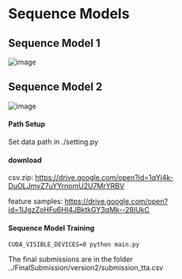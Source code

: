 # Sequence Models

## Sequence Model 1
![image](https://github.com/SeuTao/RSNA2019_1st_place_solution/blob/master/docs/s1.png)

## Sequence Model 2
![image](https://github.com/SeuTao/RSNA2019_1st_place_solution/blob/master/docs/s2.png)

#### Path Setup
Set data path in ./setting.py

#### download 
csv.zip: https://drive.google.com/open?id=1qYi4k-DuOLJmyZ7uYYrnomU2U7MrYRBV

feature samples: https://drive.google.com/open?id=1lJgzZoHFu6HI4JBktkGY3qMk--28IUkC

#### Sequence Model Training
```
CUDA_VISIBLE_DEVICES=0 python main.py
```
The final submissions are in the folder ../FinalSubmission/version2/submission_tta.csv


















